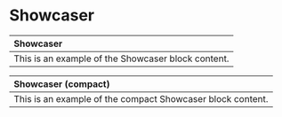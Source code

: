 # Showcaser

| Showcaser |
| :---- |
| This is an example of the Showcaser block content. |

| Showcaser (compact) |
| :---- |
| This is an example of the compact Showcaser block content. |
